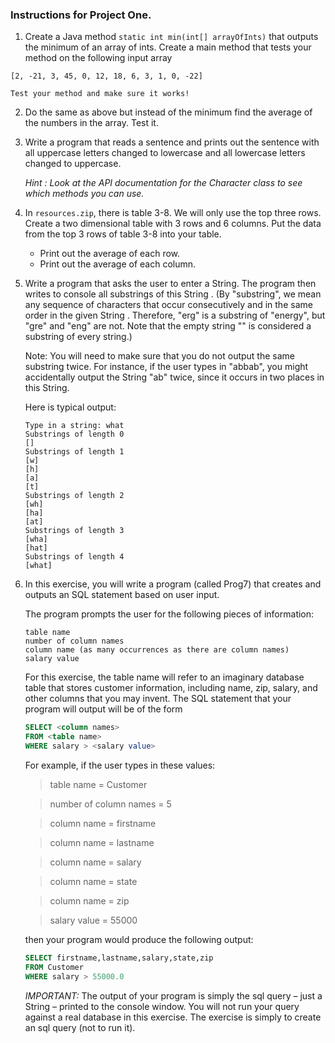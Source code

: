 ### Instructions for Project One.

1. Create a Java method `static int min(int[] arrayOfInts)` that outputs
the minimum of an array of ints. Create a main method that tests
your method on the following input array

```
[2, -21, 3, 45, 0, 12, 18, 6, 3, 1, 0, -22]
```

    Test your method and make sure it works!

2. Do the same as above but instead of the minimum find the average of
the numbers in the array.  Test it.
3. Write a program that reads a sentence and prints out the sentence with
all uppercase letters changed to lowercase and all lowercase letters changed to uppercase.

    _Hint :  Look at the API documentation for the  Character  class to see which methods you can use._

4. In `resources.zip`, there is table 3-8.  We will only use the top three rows.
   Create a two dimensional table with  3  rows and  6  columns.
   Put the data from the top 3 rows of table 3-8 into your table.

    * Print out the average of each row.
    * Print out the average of each column.

5. Write a program that asks the user to enter a String. The program then writes to console
all substrings of this String . (By "substring", we mean any sequence of characters that
occur consecutively and in the same order in the given String . Therefore, "erg" is a
substring of "energy", but "gre" and "eng" are not. Note that the empty string "" is
considered a substring of every string.)

    Note: You will need to make sure that you do not output the same substring twice. For
instance, if the user types in "abbab", you might accidentally output the String "ab" twice,
since it occurs in two places in this String.

    Here is typical output:

    ```
    Type in a string: what
    Substrings of length 0
    []
    Substrings of length 1
    [w]
    [h]
    [a]
    [t]
    Substrings of length 2
    [wh]
    [ha]
    [at]
    Substrings of length 3
    [wha]
    [hat]
    Substrings of length 4
    [what]
    ```

7. In this exercise, you will write a program (called Prog7) that creates
and outputs an SQL statement based on user input.

    The program prompts the user for the following pieces of information:

    ```
    table name
    number of column names
    column name (as many occurrences as there are column names)
    salary value
    ```

    For this exercise, the table name will refer to an imaginary database table that stores
    customer information, including name, zip, salary, and other columns that you may
    invent. The SQL statement that your program will output will be of the form

    ```sql
    SELECT <column names>
    FROM <table name>
    WHERE salary > <salary value>
    ```

    For example, if the user types in these values:

    >table name = Customer

    >number of column names = 5

    >column name = firstname

    >column name = lastname

    >column name = salary

    >column name = state

    >column name = zip

    >salary value = 55000

    then your program would produce the following output:

    ```sql
    SELECT firstname,lastname,salary,state,zip
    FROM Customer
    WHERE salary > 55000.0
    ```

    *IMPORTANT:* The output of your program is simply the sql query – just a String –
    printed to the console window. You will not run your query against a real database in this
    exercise. The exercise is simply to create an sql query (not to run it).  
